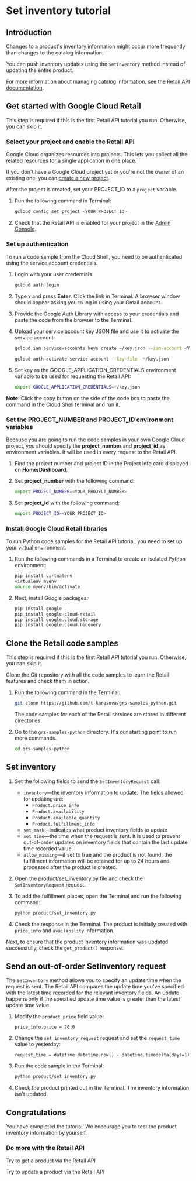 <walkthrough-metadata>
  <meta name="title" content="Set inventory tutorial" />
  <meta name="description" content="You can push inventory updates using the `SetInventory` method instead of updating the entire product." />
  <meta name="component_id" content="593554" />
</walkthrough-metadata>

# Set inventory tutorial

## Introduction

Changes to a product's inventory information might occur more frequently than changes to the catalog information.

You can push inventory updates using the `SetInventory` method instead of updating the entire product.

For more information about managing catalog information, see the [Retail API documentation](https://cloud.google.com/retail/docs/inventory-updates#non-incremental-updates).

<walkthrough-tutorial-duration duration="5"></walkthrough-tutorial-duration>

## Get started with Google Cloud Retail

This step is required if this is the first Retail API tutorial you run.
Otherwise, you can skip it.

### Select your project and enable the Retail API

Google Cloud organizes resources into projects. This lets you
collect all the related resources for a single application in one place.

If you don't have a Google Cloud project yet or you're not the owner of an existing one, you can
[create a new project](https://console.cloud.google.com/projectcreate).

After the project is created, set your PROJECT_ID to a ```project``` variable.
1. Run the following command in Terminal:
    ```bash
    gcloud config set project <YOUR_PROJECT_ID>
    ```

1. Check that the Retail API is enabled for your project in the [Admin Console](https://console.cloud.google.com/ai/retail/).

### Set up authentication

To run a code sample from the Cloud Shell, you need to be authenticated using the service account credentials.

1. Login with your user credentials.
    ```bash
    gcloud auth login
    ```

1. Type `Y` and press **Enter**. Click the link in Terminal. A browser window should appear asking you to log in using your Gmail account.

1. Provide the Google Auth Library with access to your credentials and paste the code from the browser to the Terminal.

1. Upload your service account key JSON file and use it to activate the service account:

    ```bash
    gcloud iam service-accounts keys create ~/key.json --iam-account <YOUR_SERVICE_ACCOUNT_EMAIL>
    ```

    ```bash
    gcloud auth activate-service-account --key-file  ~/key.json
    ```

1. Set key as the GOOGLE_APPLICATION_CREDENTIALS environment variable to be used for requesting the Retail API:
    ```bash
    export GOOGLE_APPLICATION_CREDENTIALS=~/key.json
    ```

**Note**: Click the copy button on the side of the code box to paste the command in the Cloud Shell terminal and run it.

### Set the PROJECT_NUMBER and PROJECT_ID environment variables

Because you are going to run the code samples in your own Google Cloud project, you should specify the **project_number** and **project_id** as environment variables. It will be used in every request to the Retail API.

1. Find the project number and project ID in the Project Info card displayed on **Home/Dashboard**.

1. Set **project_number** with the following command:
    ```bash
    export PROJECT_NUMBER=<YOUR_PROJECT_NUMBER>
    ```
1. Set **project_id** with the following command:
    ```bash
    export PROJECT_ID=<YOUR_PROJECT_ID>
    ```

### Install Google Cloud Retail libraries

To run Python code samples for the Retail API tutorial, you need to set up your virtual environment.

1. Run the following commands in a Terminal to create an isolated Python environment:
    ```bash
    pip install virtualenv
    virtualenv myenv
    source myenv/bin/activate
    ```
1. Next, install Google packages:
    ```bash
    pip install google
    pip install google-cloud-retail
    pip install google.cloud.storage
    pip install google.cloud.bigquery

    ```

## Clone the Retail code samples

This step is required if this is the first Retail API tutorial you run.
Otherwise, you can skip it.

Clone the Git repository with all the code samples to learn the Retail features and check them in action.

<!-- TODO(ianan): change the repository link -->
1. Run the following command in the Terminal:
    ```bash
    git clone https://github.com/t-karasova/grs-samples-python.git
    ```

    The code samples for each of the Retail services are stored in different directories.

1. Go to the ```grs-samples-python``` directory. It's our starting point to run more commands.
    ```bash
    cd grs-samples-python
    ```

## Set inventory

1. Set the following fields to send the `SetInventoryRequest` call:
    - `inventory`—the inventory information to update. The fields allowed for updating are:
        - `Product.price_info`
        - `Product.availability`
        - `Product.available_quantity`
        - `Product.fulfillment_info`
    - `set_mask`—indicates what product inventory fields to update
    - `set_time`—the time when the request is sent. It is used to prevent out-of-order updates on inventory fields that contain the last update time recorded value.
    - `allow_missing`—if set to true and the product is not found, the fulfillment information will be retained for up to 24 hours and processed after the product is created.

1. Open the <walkthrough-editor-select-regex filePath="cloudshell_open/grs-samples-python/product/set_inventory.py" regex="# set inventory request">product/set_inventory.py</walkthrough-editor-select-regex> file and check the `SetInventoryRequest` request. 

1. To add the fulfillment places, open the Terminal and run the following command:
    ```bash
    python product/set_inventory.py
    ```

1. Check the response in the Terminal. The product is initially created with `price_info` and `availability` information.

Next, to ensure that the product inventory information was updated successfully, check the `get_product()` response.

## Send an out-of-order SetInventory request

The `SetInventory` method allows you to specify an update time when the request is sent.
The Retail API compares the update time you've specified with the latest time recorded for the relevant inventory fields. An update happens only if the specified update time value is greater than the latest update time value.

1. Modify the <walkthrough-editor-select-regex filePath="cloudshell_open/grs-samples-python/product/set_inventory.py" regex="price_info.price">`product price`</walkthrough-editor-select-regex> field value:
    ```
    price_info.price = 20.0
    ```

1. Change the <walkthrough-editor-select-regex filePath="cloudshell_open/grs-samples-python/product/set_inventory.py" regex="# The out-of-order request timestamp">`set_inventory_request`</walkthrough-editor-select-regex> request and set the `request_time` value to yesterday:
    ```
    request_time = datetime.datetime.now() - datetime.timedelta(days=1)
    ```

1. Run the code sample in the Terminal:
    ```bash
    python product/set_inventory.py
    ```

1. Check the product printed out in the Terminal. The inventory information isn't updated.

## Congratulations

<walkthrough-conclusion-trophy></walkthrough-conclusion-trophy>

You have completed the tutorial! We encourage you to test the product inventory information by yourself.

<walkthrough-inline-feedback></walkthrough-inline-feedback>

### Do more with the Retail API

<walkthrough-tutorial-card id="retail_api_v2_add_fulfillment_places_python" icon="LOGO_PYTHON" title="Add fulfillment tutorial" keepPrevious=true>
Try to get a product via the Retail API</walkthrough-tutorial-card>

<walkthrough-tutorial-card id="retail_api_v2_remove_fulfillment_places_python" icon="LOGO_PYTHON" title="Removee fulfillment tutorial" keepPrevious=true>Try to update a product via the Retail API</walkthrough-tutorial-card>
